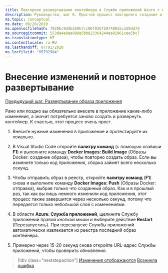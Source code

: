 ```yaml
---
title: Повторное развертывание контейнера в Службе приложений Azure с помощью Visual Studio Code после внесения изменений
description: Руководство, шаг 6. Простой процесс повторного создания и развертывания образа контейнера.
ms.topic: conceptual
ms.date: 09/20/2019
ms.openlocfilehash: 7920bc9ddb2b9b7cc06f936fb97400a5c1d9dd7d
ms.sourcegitcommit: 553da4e9aa988e5bb823364244ea81961cee5bc7
ms.translationtype: HT
ms.contentlocale: ru-RU
ms.lasthandoff: 07/01/2020
ms.locfileid: "85792984"
---
```

# <a name="make-changes-and-redeploy"></a>Внесение изменений и повторное развертывание

[Предыдущий шаг. Развертывание образа приложения](tutorial-vscode-docker-node-05.md)

Рано или поздно вы обязательно внесете в приложение какие-либо изменения, а значит потребуется заново создать и развернуть контейнер. К счастью, этот процесс очень прост.

1. Внесите нужные изменения в приложение и протестируйте их локально.

1. В Visual Studio Code откройте **палитру команд** (с помощью клавиши **F1**) и выполните команду **Docker Images: Build Image** (Образы Docker: создание образа), чтобы повторно создать образ. Если вы измените только код приложения, сборка займет всего несколько секунд.

1. Чтобы отправить образ в реестр, откройте **палитру команд** (**F1**) снова и выполните команду **Docker Images: Push** (Образы Docker: отправка), выбрав только что созданный образ. Как и в прошлый раз, так как вы лишь немного изменили код приложения, этот процесс также завершится через несколько секунд, потому что передается только небольшой слой с изменениями.

1. В области **Azure: Служба приложений**, щелкните Службу приложений правой кнопкой мыши и выберите действие **Restart** (Перезапустить). При перезапуске Службы приложений автоматически извлекается из реестра последний образ контейнера.

1. Примерно через 15-20 секунд снова откройте URL-адрес Службы приложений, чтобы проверить обновления.

> [!div class="nextstepaction"]
> [Изменения отображаются](tutorial-vscode-docker-node-07.md) [Возникла ошибка](https://www.research.net/r/PWZWZ52?tutorial=node-deployment-docker-extension&step=deploy-changes)
